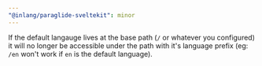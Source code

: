 ```yaml
---
"@inlang/paraglide-sveltekit": minor
---
```


If the default langauge lives at the base path (`/` or whatever you configured) it will no longer be accessible under the path with it's language prefix (eg: `/en` won't work if `en` is the default language).
